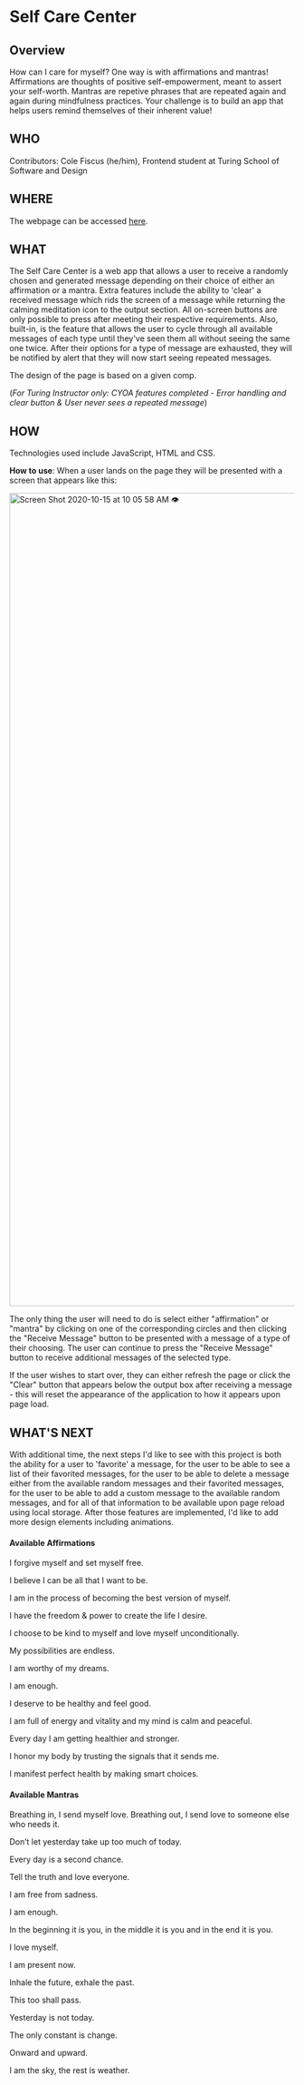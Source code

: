 # Self Care Center

## Overview

How can I care for myself? One way is with affirmations and mantras!
Affirmations are thoughts of positive self-empowerment, meant to assert your self-worth.
Mantras are repetive phrases that are repeated again and again during mindfulness practices. Your challenge is to build an app that helps users remind themselves of their inherent value!

## WHO

Contributors: Cole Fiscus (he/him), Frontend student at Turing School of Software and Design

## WHERE

The webpage can be accessed [here](https://colefiscus.github.io/self-care-center).

## WHAT

The Self Care Center is a web app that allows a user to receive a randomly chosen and generated message depending on their choice of either an affirmation or a mantra. Extra features include the ability to 'clear' a received message which rids the screen of a message while returning the calming meditation icon to the output section. All on-screen buttons are only possible to press after meeting their respective requirements. Also, built-in, is the feature that allows the user to cycle through all available messages of each type until they've seen them all without seeing the same one twice. After their options for a type of message are exhausted, they will be notified by alert that they will now start seeing repeated messages.

The design of the page is based on a given comp.

(*For Turing Instructor only: CYOA features completed - Error handling and clear button & User never sees a repeated message*)

## HOW

Technologies used include JavaScript, HTML and CSS.

**How to use**: When a user lands on the page they will be presented with a screen that appears like this:

<img width="1434" alt="Screen Shot 2020-10-15 at 10 05 58 AM 👁 " src="https://user-images.githubusercontent.com/49926352/96159974-93c4c780-0ed2-11eb-9009-68501c2b5bd7.png">

The only thing the user will need to do is select either "affirmation" or "mantra" by clicking on one of the corresponding circles and then clicking the "Receive Message" button to be presented with a message of a type of their choosing. The user can continue to press the "Receive Message" button to receive additional messages of the selected type.

If the user wishes to start over, they can either refresh the page or click the "Clear" button that appears below the output box after receiving a message - this will reset the appearance of the application to how it appears upon page load.

## WHAT'S NEXT

With additional time, the next steps I'd like to see with this project is both the ability for a user to 'favorite' a message, for the user to be able to see a list of their favorited messages, for the user to be able to delete a message either from the available random messages and their favorited messages, for the user to be able to add a custom message to the available random messages, and for all of that information to be available upon page reload using local storage. After those features are implemented, I'd like to add more design elements including animations.

#### Available Affirmations

I forgive myself and set myself free.

I believe I can be all that I want to be.

I am in the process of becoming the best version of myself.

I have the freedom & power to create the life I desire.

I choose to be kind to myself and love myself unconditionally.

My possibilities are endless.

I am worthy of my dreams.

I am enough. 

I deserve to be healthy and feel good.

I am full of energy and vitality and my mind is calm and peaceful.

Every day I am getting healthier and stronger.

I honor my body by trusting the signals that it sends me.

I manifest perfect health by making smart choices.

#### Available Mantras

Breathing in, I send myself love. Breathing out, I send love to someone else who needs it.

Don’t let yesterday take up too much of today.

Every day is a second chance.

Tell the truth and love everyone. 

I am free from sadness.

I am enough.

In the beginning it is you, in the middle it is you and in the end it is you.

I love myself.

I am present now.

Inhale the future, exhale the past.

This too shall pass.

Yesterday is not today.

The only constant is change.

Onward and upward.

I am the sky, the rest is weather.
